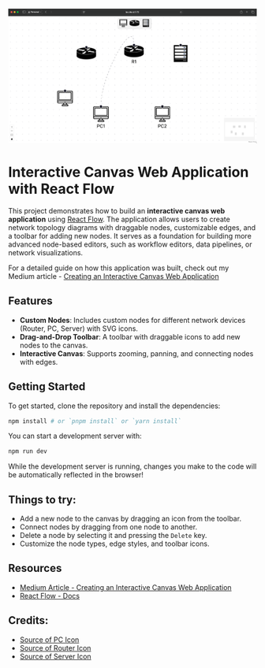 ![](public/netvis.png)

# Interactive Canvas Web Application with React Flow

This project demonstrates how to build an **interactive canvas web application** using [React Flow](https://reactflow.dev/). 
The application allows users to create network topology diagrams with draggable nodes, customizable edges, and a toolbar for adding new nodes. 
It serves as a foundation for building more advanced node-based editors, such as workflow editors, data pipelines, or network visualizations.

For a detailed guide on how this application was built, check out my Medium article - [Creating an Interactive Canvas Web Application](https://jurajmaj.medium.com/creating-an-interactive-canvas-web-application-370169aa5de8)

## Features

- **Custom Nodes**: Includes custom nodes for different network devices (Router, PC, Server) with SVG icons.
- **Drag-and-Drop Toolbar**: A toolbar with draggable icons to add new nodes to the canvas.
- **Interactive Canvas**: Supports zooming, panning, and connecting nodes with edges.

## Getting Started

To get started, clone the repository and install the dependencies:

```bash
npm install # or `pnpm install` or `yarn install`
```

You can start a development server with:

```bash
npm run dev
```

While the development server is running, changes you make to the code will be
automatically reflected in the browser!

## Things to try:

- Add a new node to the canvas by dragging an icon from the toolbar.
- Connect nodes by dragging from one node to another.
- Delete a node by selecting it and pressing the `Delete` key.
- Customize the node types, edge styles, and toolbar icons.

## Resources
- [Medium Article - Creating an Interactive Canvas Web Application](https://jurajmaj.medium.com/creating-an-interactive-canvas-web-application-370169aa5de8)
- [React Flow - Docs](https://reactflow.dev)

## Credits:
- [Source of PC Icon](https://www.reshot.com/free-svg-icons/item/computer-EBZSHLPRTA/)
- [Source of Router Icon](https://vecta.io/symbols/240/cisco-network-topology-icons-3015/204/router)
- [Source of Server Icon](https://vecta.io/symbols/62/cisco-security-stealthwatch/19/server)
